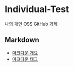 <h1> Individual-Test </h1>

나의 개인 OSS GitHub 과제

<h2> Markdown </h2>

- [마크다운 개요](https://github.com/gnarcousin/individual-test/blob/main/Markdown/Summary.md)
- [마크다운 태그](https://github.com/gnarcousin/individual-test/blob/main/Markdown/TAG.md)
